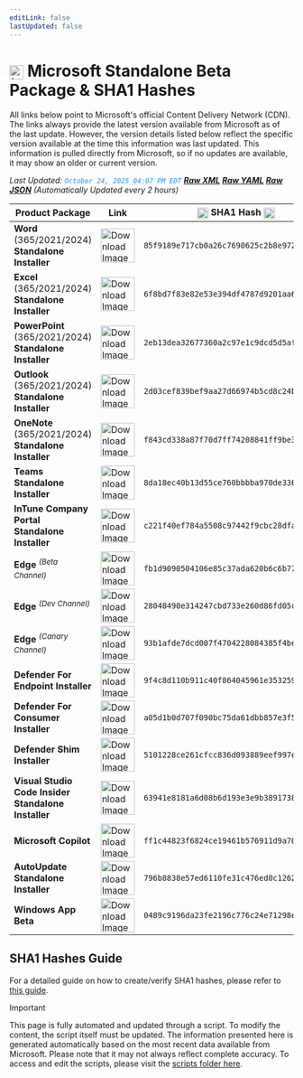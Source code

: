 ```yaml
---
editLink: false
lastUpdated: false
---
```

# <img src="/images/Microsoft_Logo.webp" alt="image" width="25" style="vertical-align: middle; display: inline-block;" /> Microsoft Standalone Beta Package & SHA1 Hashes

<span class="extra-small">All links below point to Microsoft's official Content Delivery Network (CDN).</span>
<span class="extra-small">The links always provide the latest version available from Microsoft as of the last update. However, the version details listed below reflect the specific version available at the time this information was last updated. This information is pulled directly from Microsoft, so if no updates are available, it may show an older or current version.</span>

<span class="extra-small">_Last Updated: <code style="color : dodgerblue">October 24, 2025 04:07 PM EDT</code> [**_Raw XML_**](https://github.com/cocopuff2u/MOFA/blob/main/latest_raw_files/macos_standalone_beta.xml) [**_Raw YAML_**](https://github.com/cocopuff2u/MOFA/blob/main/latest_raw_files/macos_standalone_beta.yaml) [**_Raw JSON_**](https://github.com/cocopuff2u/MOFA/blob/main/latest_raw_files/macos_standalone_beta.json)
 (Automatically Updated every 2 hours)_</span>

| **Product Package** | **Link** | **<img src="/images/sha-256.png" alt="image" width="20" style="vertical-align: middle; display: inline-block;" /> SHA1 Hash <img src="/images/sha-256.png" alt="image" width="20" style="vertical-align: middle; display: inline-block;" />** |
|----------------------|----------|------------------|
| **Word** (365/2021/2024) **Standalone Installer** | <a href="https://res.public.onecdn.static.microsoft/mro1cdnstorage/4B2D7701-0A4F-49C8-B4CB-0C2D4043F51F/MacAutoupdate/Microsoft_Word_16.103.25102127_Updater.pkg"><img src="/images/2025/Word.webp" alt="Download Image" width="60"></a> | `85f9189e717cb0a26c7690625c2b8e972306f1fb` |
| **Excel** (365/2021/2024) **Standalone Installer** | <a href="https://res.public.onecdn.static.microsoft/mro1cdnstorage/4B2D7701-0A4F-49C8-B4CB-0C2D4043F51F/MacAutoupdate/Microsoft_Excel_16.103.25102127_Updater.pkg"><img src="/images/2025/Excel.webp" alt="Download Image" width="60"></a> | `6f8bd7f83e82e53e394df4787d9201aa6ce23702` |
| **PowerPoint** (365/2021/2024) **Standalone Installer** | <a href="https://res.public.onecdn.static.microsoft/mro1cdnstorage/4B2D7701-0A4F-49C8-B4CB-0C2D4043F51F/MacAutoupdate/Microsoft_PowerPoint_16.103.25102127_Updater.pkg"><img src="/images/2025/PowerPoint.webp" alt="Download Image" width="60"></a> | `2eb13dea32677360a2c97e1c9dcd5d5af14d36cb` |
| **Outlook** (365/2021/2024) **Standalone Installer**| <a href="https://res.public.onecdn.static.microsoft/mro1cdnstorage/4B2D7701-0A4F-49C8-B4CB-0C2D4043F51F/MacAutoupdate/Microsoft_Outlook_16.103.25102127_Updater.pkg"><img src="/images/2025/Outlook.webp" alt="Download Image" width="60"></a> | `2d03cef839bef9aa27d66974b5cd8c24bbad5bfe` |
| **OneNote** (365/2021/2024) **Standalone Installer** | <a href="https://res.public.onecdn.static.microsoft/mro1cdnstorage/4B2D7701-0A4F-49C8-B4CB-0C2D4043F51F/MacAutoupdate/Microsoft_OneNote_16.103.25102127_Updater.pkg"><img src="/images/2025/OneNote.webp" alt="Download Image" width="60"></a> | `f843cd338a87f70d7ff74208841ff9be32145a22` |
| **Teams Standalone Installer** | <a href="https://statics.teams.cdn.office.net/production-osx/25290.302.4044.3989/MicrosoftTeams.pkg"><img src="/images/2025/Teams.webp" alt="Download Image" width="60"></a> | `8da18ec40b13d55ce760bbbba970de3362fde9db` |
| **InTune Company Portal Standalone Installer** | <a href="https://officecdnmac.microsoft.com/pr/4B2D7701-0A4F-49C8-B4CB-0C2D4043F51F/MacAutoupdate/CompanyPortal_5.2510.0-Upgrade.pkg"><img src="/images/2021/Company_Portal.webp" alt="Download Image" width="60"></a> | `c221f40ef784a5508c97442f9cbc28dfab16d60f` |
| **Edge** <sup>_(Beta Channel)_</sup> | <a href="https://msedge.sf.dl.delivery.mp.microsoft.com/filestreamingservice/files/1c06a402-cca7-49c6-9111-96e8a3b53b52/MicrosoftEdgeBeta-142.0.3595.33.pkg"><img src="/images/edge/edge_beta.webp" alt="Download Image" width="60"></a> | `fb1d9090504106e85c37ada620b6c6b772347e74` |
| **Edge** <sup>_(Dev Channel)_</sup> | <a href="https://msedge.sf.dl.delivery.mp.microsoft.com/filestreamingservice/files/17b2fb39-fd72-4551-bd20-80e225a0de08/MicrosoftEdgeDev-143.0.3624.0.pkg"><img src="/images/edge/edge_dev.webp" alt="Download Image" width="60"></a> | `28048490e314247cbd733e260d86fd05c17cc83e` |
| **Edge** <sup>_(Canary Channel)_</sup> | <a href="https://msedge.sf.dl.delivery.mp.microsoft.com/filestreamingservice/files/42cf0b55-1e4c-40c9-a5ac-a7e0305a781e/MicrosoftEdgeCanary-143.0.3638.0.pkg"><img src="/images/edge/edge_canary.webp" alt="Download Image" width="60"></a> | `93b1afde7dcd007f4704228084385f4bee0e33f8` |
| **Defender For Endpoint Installer** | <a href="https://officecdnmac.microsoft.com/pr/4B2D7701-0A4F-49C8-B4CB-0C2D4043F51F/MacAutoupdate/wdav-upgrade.pkg"><img src="/images/2025/Defender.webp" alt="Download Image" width="60"></a> | `9f4c8d110b911c40f864045961e3532594772494` |
| **Defender For Consumer Installer** | <a href="https://officecdnmac.microsoft.com/pr/4B2D7701-0A4F-49C8-B4CB-0C2D4043F51F/MacAutoupdate/Microsoft_Defender_101.25082.0006_Individuals_Installer.pkg"><img src="/images/2025/Defender.webp" alt="Download Image" width="60"></a> | `a05d1b0d707f090bc75da61dbb857e3f5756311f` |
| **Defender Shim Installer** | <a href="https://officecdnmac.microsoft.com/pr/4B2D7701-0A4F-49C8-B4CB-0C2D4043F51F/MacAutoupdate/Microsoft_Defender_101.24080.0001_Individuals_Shim_Installer.pkg"><img src="/images/2025/Defender.webp" alt="Download Image" width="60"></a> | `5101228ce261cfcc836d093889eef997e8f62dfd` |
| **Visual Studio Code Insider Standalone Installer** | <a href="https://vscode.download.prss.microsoft.com/dbazure/download/insider/c7e7ef5444582260f5b0ac1387a68649b0fa97c0/VSCode-darwin-universal.zip"><img src="/images/2021/Code_Insider.webp" alt="Download Image" width="60"></a> | `63941e8181a6d08b6d193e3e9b3891738fe0e0ff` |
| **Microsoft Copilot** | <a href="https://res.public.onecdn.static.microsoft/mro1cdnstorage/4B2D7701-0A4F-49C8-B4CB-0C2D4043F51F/MacAutoupdate/Microsoft_365_Copilot_universal_1.2510.1301_Updater.pkg"><img src="/images/2025/Copilot.webp" alt="Download Image" width="60"></a> | `ff1c44823f6824ce19461b576911d9a70834cb44` |
| **AutoUpdate Standalone Installer** | <a href="https://res.public.onecdn.static.microsoft/mro1cdnstorage/4B2D7701-0A4F-49C8-B4CB-0C2D4043F51F/MacAutoupdate/Microsoft_AutoUpdate_4.81.25101344_Updater.pkg"><img src="/images/2019/AutoUpdate.webp" alt="Download Image" width="60"></a> | `796b8838e57ed6110fe31c476ed0c12623a1a7b9` |
| **Windows App Beta** | <a href="https://appcenter-filemanagement-distrib1ede6f06e-a6b7akbshagxhcfs.z01.azurefd.net/7bb12c32-205e-4f47-a038-f077515f16c6/Windows%20App%20Beta.app.zip?sv=2019-07-07&sr=c&sig=fetVoau0UI5pyP%2BZZfRNc8NL%2FrHOK90lGuiv0Fmh88g%3D&skoid=a1849515-0f61-4610-b6c3-e62ad91d7412&sktid=975f013f-7f24-47e8-a7d3-abc4752bf346&skt=2025-10-16T03%3A29%3A30Z&ske=2025-10-17T03%3A34%3A30Z&sks=b&skv=2019-07-07&se=2025-10-17T03%3A34%3A30Z&sp=r"><img src="/images/2025/Windows_App.webp" alt="Download Image" width="60"></a> | `0489c9196da23fe2196c776c24e71298ea44b69c` |

## SHA1 Hashes Guide

For a detailed guide on how to create/verify SHA1 hashes, please refer to [this guide](/guides/how_to_sha1.md).

> [!IMPORTANT]
> This page is fully automated and updated through a script. To modify the content, the script itself must be updated. The information presented here is generated automatically based on the most recent data available from Microsoft. Please note that it may not always reflect complete accuracy. To access and edit the scripts, please visit the [scripts folder here](https://github.com/cocopuff2u/MOFA_WEBSITE/tree/main/update_readme_scripts).
